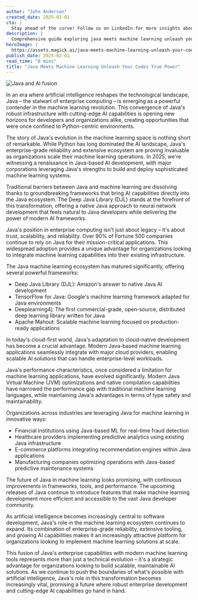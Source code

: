 ```yaml
---
author: "John Anderson"
created_date: 2025-02-01
cta: |
  Stay ahead of the curve! Follow us on LinkedIn for more insights about java meets machine learning unleash your codes true power and other cutting-edge developments in AI and technology.
description: |
  Comprehensive guide exploring java meets machine learning unleash your codes true power and its impact on modern technology.
heroImage: |
  https://assets.magick.ai/java-meets-machine-learning-unleash-your-codes-true-power.png
publish_date: 2025-02-01
read_time: "8 mins"
title: "Java Meets Machine Learning Unleash Your Codes True Power"
---
```


![Java and AI fusion](https://i.magick.ai/PIXE/1738434813435_magick_img.webp)

In an era where artificial intelligence reshapes the technological landscape, Java – the stalwart of enterprise computing – is emerging as a powerful contender in the machine learning revolution. This convergence of Java's robust infrastructure with cutting-edge AI capabilities is opening new horizons for developers and organizations alike, creating opportunities that were once confined to Python-centric environments.

The story of Java's evolution in the machine learning space is nothing short of remarkable. While Python has long dominated the AI landscape, Java's enterprise-grade reliability and extensive ecosystem are proving invaluable as organizations scale their machine learning operations. In 2025, we're witnessing a renaissance in Java-based AI development, with major corporations leveraging Java's strengths to build and deploy sophisticated machine learning systems.

Traditional barriers between Java and machine learning are dissolving thanks to groundbreaking frameworks that bring AI capabilities directly into the Java ecosystem. The Deep Java Library (DJL) stands at the forefront of this transformation, offering a native Java approach to neural network development that feels natural to Java developers while delivering the power of modern AI frameworks.

Java's position in enterprise computing isn't just about legacy – it's about trust, scalability, and reliability. Over 90% of Fortune 500 companies continue to rely on Java for their mission-critical applications. This widespread adoption provides a unique advantage for organizations looking to integrate machine learning capabilities into their existing infrastructure.

The Java machine learning ecosystem has matured significantly, offering several powerful frameworks:

- Deep Java Library (DJL): Amazon's answer to native Java AI development
- TensorFlow for Java: Google's machine learning framework adapted for Java environments
- Deeplearning4j: The first commercial-grade, open-source, distributed deep learning library written for Java
- Apache Mahout: Scalable machine learning focused on production-ready applications

In today's cloud-first world, Java's adaptation to cloud-native development has become a crucial advantage. Modern Java-based machine learning applications seamlessly integrate with major cloud providers, enabling scalable AI solutions that can handle enterprise-level workloads.

Java's performance characteristics, once considered a limitation for machine learning applications, have evolved significantly. Modern Java Virtual Machine (JVM) optimizations and native compilation capabilities have narrowed the performance gap with traditional machine learning languages, while maintaining Java's advantages in terms of type safety and maintainability.

Organizations across industries are leveraging Java for machine learning in innovative ways:

- Financial institutions using Java-based ML for real-time fraud detection
- Healthcare providers implementing predictive analytics using existing Java infrastructure
- E-commerce platforms integrating recommendation engines within Java applications
- Manufacturing companies optimizing operations with Java-based predictive maintenance systems

The future of Java in machine learning looks promising, with continuous improvements in frameworks, tools, and performance. The upcoming releases of Java continue to introduce features that make machine learning development more efficient and accessible to the vast Java developer community.

As artificial intelligence becomes increasingly central to software development, Java's role in the machine learning ecosystem continues to expand. Its combination of enterprise-grade reliability, extensive tooling, and growing AI capabilities makes it an increasingly attractive platform for organizations looking to implement machine learning solutions at scale.

This fusion of Java's enterprise capabilities with modern machine learning tools represents more than just a technical evolution – it's a strategic advantage for organizations looking to build scalable, maintainable AI solutions. As we continue to push the boundaries of what's possible with artificial intelligence, Java's role in this transformation becomes increasingly vital, promising a future where robust enterprise development and cutting-edge AI capabilities go hand in hand.